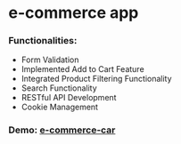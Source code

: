 # e-commerce app

### Functionalities:
* Form Validation
* Implemented Add to Cart Feature
* Integrated Product Filtering Functionality
* Search Functionality
* RESTful API Development
* Cookie Management

### Demo: [e-commerce-car](https://e-commerce-car.netlify.app/)

